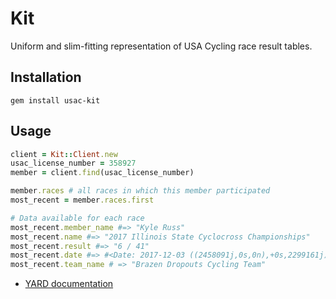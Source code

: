 # Kit

Uniform and slim-fitting representation of USA Cycling race result tables.

## Installation

```
gem install usac-kit
```

## Usage

```ruby
client = Kit::Client.new
usac_license_number = 358927
member = client.find(usac_license_number)

member.races # all races in which this member participated
most_recent = member.races.first

# Data available for each race
most_recent.member_name #=> "Kyle Russ"
most_recent.name #=> "2017 Illinois State Cyclocross Championships"
most_recent.result #=> "6 / 41"
most_recent.date #=> #<Date: 2017-12-03 ((2458091j,0s,0n),+0s,2299161j)>
most_recent.team_name # => "Brazen Dropouts Cycling Team"
```

- [YARD documentation](http://www.rubydoc.info/github/brazendropouts/usac-kit)
